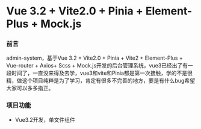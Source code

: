 # Vue 3.2 + Vite2.0 + Pinia + Element-Plus + Mock.js

### 前言

admin-system，基于Vue 3.2 + Vite2.0 + Pinia + Vite2 + Element-Plus + Vue-router + Axios+ Scss + Mock.js开发的后台管理系统，vue3已经出了有一段时间了，一直没来得及去学，vue3和vite和Pinia都是第一次接触，学的不是很精，做这个项目纯粹是为了学习，肯定有很多不完善的地方，要是有什么bug希望大家可以多多指正。


### 项目功能
* Vue3.2开发，单文件组件<script setup>，变化还真的挺大的
* 采用vite代替vue-cli进行项目开发，速度确实很快，具体的我还在摸索
* 使用Pinia代替Vuex，轻量、简单
* 组件库采用 Element-Plus ，修改了默认主题色蓝色为橙色，整个系统都是这种浅色的风格
* 图标库采用没有采用element plus的图标，使用了字节的iconpark，基本可以满足需要，之前都是用的iconfont但是做项目的时候在维护
* 由于我不会后端，因此项目采用**mock.js**模拟生成后端数据进行表格增删改查，利用**axios**请求数据
* 采用scss预处理器
* 首页做了一个TODOLIST，简简单单，因为不知道要放啥了
* 常见的表格部分，采用mockjs生成的随机数据，支持分页，搜索，修改，删除，新增
* 消息界面已读，未读，回收站转化
* @kangc/v-md-editor实现markdown编辑器，vue3-tinymce实现富文本编辑器，超级好用感谢感谢
* 封装echarts实现图表，采用到了lodash的debounce自适应防抖
* 采用vue-router进行路由跳转，emmm vue2和vue3的写法还有些区别
* 百度地图api实现地图（这里需要自己申请获取秘钥，index.html里面key=改成自己的就好啦），i18n 国际化
* 随机图库Lorem Picsum，感谢感谢
* 404页面使用到了codepen上一个比较有趣的gif动画，有标注版权信息
* emmm还有一些小功能，screenfull实现全屏，放大镜，图片验证码采用了别人的vue3-slide-verify插件，自己太懒了
* ............


### 使用

```
npm install
npm run dev
node 14版本运行的
账号和密码随便填
```

### 文件资源目录

```
|-- README.md             #readme
|-- index.html            #入口html
|-- mock                  #mock模拟后端数据
|   |-- getAvatar.js      #获得头像数据
|   |-- index.js
|   `-- personnelList.js  #获得人员表格数据
|-- package-lock.json     #依赖包包版本锁
|-- package.json          #依赖包
|-- public
|   `-- favicon.ico       #网站图标
|-- screenshots           #项目截图
|-- src
|   |-- App.vue           #页面入口文件
|   |-- assets            #静态资源，css和img
|   |-- components        #自定义组件
|   |-- composables       #组合式函数封装方法
|   |-- main.js           #项目入口文件
|   |-- mockProdServer.js #生产环境mock配置  
|   |-- router            #路由配置
|   |-- store             #状态管理pinia
|   |-- utils             #公共的工具方法
|   `-- views             #项目所有页面
`-- vite.config.js        #vite配置
```

如果对你有帮助，欢迎star

